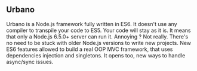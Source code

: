 
## **Urbano** ##

Urbano is a Node.js framework fully written in ES6. It doesn't use any compiler to transpile your code to ES5. Your code will stay as it is. 
It means that only a Node.js 6.5.0+ server can run it. Annoying ? Not really. There's no need to be stuck with older Node.js versions to write new projects. New ES6 features allowed to build a real OOP MVC framework, that uses dependencies injection and singletons. It opens too, new ways to handle async/sync issues.
